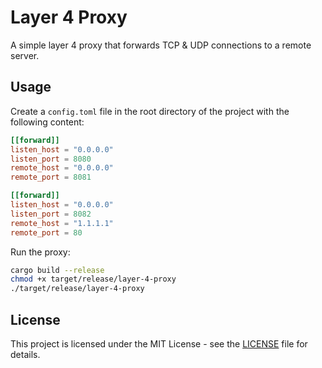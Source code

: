 # Layer 4 Proxy

A simple layer 4 proxy that forwards TCP & UDP connections to a remote server.

## Usage

Create a `config.toml` file in the root directory of the project with the following content:

```toml
[[forward]]
listen_host = "0.0.0.0"
listen_port = 8080
remote_host = "0.0.0.0"
remote_port = 8081

[[forward]]
listen_host = "0.0.0.0"
listen_port = 8082
remote_host = "1.1.1.1"
remote_port = 80
```

Run the proxy:

```sh
cargo build --release
chmod +x target/release/layer-4-proxy
./target/release/layer-4-proxy
```

## License

This project is licensed under the MIT License - see the [LICENSE](LICENSE) file for details.
